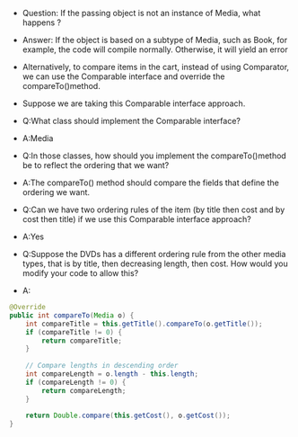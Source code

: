 * Question: If the passing object is not an instance of Media, what happens ?

* Answer: If the object is based on a subtype of Media, such as Book, for example, the code will compile normally. Otherwise, it will yield an error

* Alternatively, to compare items in the cart, instead of using Comparator, we can use the Comparable interface and override the compareTo()method.

* Suppose we are taking this Comparable interface approach. 

* Q:What class should implement the Comparable interface? 
* A:Media

* Q:In those classes, how should you implement the compareTo()method be to reflect the ordering that we want? 
* A:The compareTo() method should compare the fields that define the ordering we want.

* Q:Can we have two ordering rules of the item (by title then cost and by cost then title) if we use this Comparable interface approach? 
* A:Yes

* Q:Suppose the DVDs has a different ordering rule from the other media types, that is by title, then decreasing length, then cost. How would you modify your code to allow this? 
* A:
```java
@Override
public int compareTo(Media o) {
    int compareTitle = this.getTitle().compareTo(o.getTitle());
    if (compareTitle != 0) {
        return compareTitle;    
    }  
    
    // Compare lengths in descending order
    int compareLength = o.length - this.length;
    if (compareLength != 0) {
        return compareLength;
    }
    
    return Double.compare(this.getCost(), o.getCost());     
}      
```